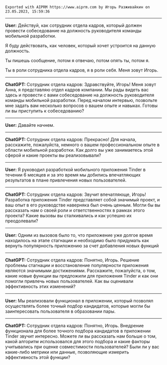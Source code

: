
```
Exported with AIPRM https://www.aiprm.com by Игорь Разживайкин on 23.05.2023, 15:59:36
```

---


**User:**
Действуй, как сотрудник отдела кадров, который должен провести собеседование на должность руководителя команды мобильной разработки. 

Я буду действовать, как человек, который хочет устроится на данную должность.

Ты пишешь сообщение, потом я отвечаю, потом опять ты, потом я.

Ты в роли сотрудника отдела кадров, я в роли себя.
Меня зовут Игорь.


---

**ChatGPT:**
Сотрудник отдела кадров: Здравствуйте, Игорь! Меня зовут Анна, я представляю отдел кадров компании. Мы рады видеть вас здесь и провести с вами собеседование на должность руководителя команды мобильной разработки. Перед началом интервью, позвольте мне задать вам несколько вопросов о вашем опыте и навыках. Готовы ли вы приступить к собеседованию?

---

**User:**
Давайте начнем.

---

**ChatGPT:**
Сотрудник отдела кадров: Прекрасно! Для начала, расскажите, пожалуйста, немного о вашем профессиональном опыте в области мобильной разработки. Как долго вы уже занимаетесь этой сферой и какие проекты вы реализовывали?

---

**User:**
Я руководил разработкой мобильного приложения Tinder в течении 6 месяцев и за это время мы добились впечатляющих результатов в плане привлечения новых пользователей.

---

**ChatGPT:**
Сотрудник отдела кадров: Звучит впечатляюще, Игорь! Разработка приложения Tinder представляет собой значимый проект, и ваш опыт в его руководстве наверняка был очень ценным. Могли бы вы рассказать нам о своей роли и ответственностях в рамках этого проекта? Какие вызовы вы сталкивались и как успешно их преодолевали?

---

**User:**
Одним из вызовов было то, что приложение уже долгое время находилось на этапе стагнации и необходимо было придумать как вернуть популярность приложению за счет добавления новых функций

---

**ChatGPT:**
Сотрудник отдела кадров: Понятно, Игорь. Решение проблемы стагнации и восстановление популярности приложения являются значимыми достижениями. Расскажите, пожалуйста, о том, какие новые функции вы предложили для приложения Tinder и как они помогли привлечь новых пользователей. Как вы оценивали эффективность этих изменений?

---

**User:**
Мы реализовали функционал в приложении, который позволял осуществлять более точный подбор кандидатов, которые могли бы заинтересовать пользователя в образовании пары.   

---

**ChatGPT:**
Сотрудник отдела кадров: Понятно, Игорь. Внедрение функционала для более точного подбора кандидатов в приложении Tinder звучит интересно. Можете ли вы рассказать нам больше о том, какой алгоритм использовался для этого подбора и какие факторы учитывались при оценке совместимости пользователей? Были ли у вас какие-либо метрики или данные, позволяющие измерить эффективность этой функции?
